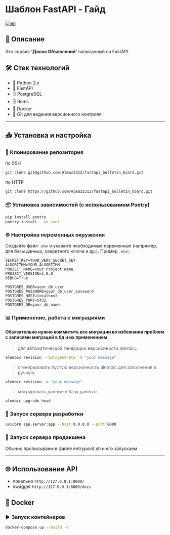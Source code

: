 # Шаблон FastAPI - Гайд
[![en](https://img.shields.io/badge/lang-en-red.svg)](https://github.com/Almaz2312/fastapi_bulletin_board/-/blob/master/README.eng.md)
## 📌 Описание
Это сервис **'Доска Объявлений'** написанный на FastAPI.

## 🛠️ Стек технологий
- 🐍 Python 3.x
- 🔹 FastAPI
- 🗄️ PostgreSQL
- 🗄️ Redis
- 🐳 Docker
- 🔗 Git для ведения версионного контроля
---

## 📥 Установка и настройка

### 🔽 Клонирование репозитория
по SSH
```bash
git clone git@github.com:Almaz2312/fastapi_bulletin_board.git
```
по HTTP
```bash
git clone https://github.com/Almaz2312/fastapi_bulletin_board.git
```
### 📦 Установка зависимостей (с использованием Poetry)
```bash
pip install poetry
poetry install --no-root
```

### ⚙️ Настройка переменных окружения
Создайте файл `.env` и укажите необходимые переменные (например, для базы данных, секретного ключа и др.). 
Пример `.env`:
```env
SECRET_KEY=YOUR_VERY_SECRET_KEY
ALGORITHM=YOUR_ALGORITHM
PROJECT_NAME=Your Project Name
PROJECT_VERSION=1.0.0
DEBUG=True

POSTGRES_USER=your_db_user
POSTGRES_PASSWORD=your_db_user_password
POSTGRES_HOST=localhost
POSTGRES_PORT=5432
POSTGRES_DB=your_db_name
```

### 📊 Применение, работа с миграциями
#### Обьязательно нужно коммитить все миграции во избежании проблем с записями миграций в бд и их применением
> для автоматической генерации версионности alembic:
```bash
alembic revision --autogenerate -m "your message"
```
> сгенерировать пустую версионность alembic для заполнения в ручную:
```bash
alembic revision -m "your message"
```
> мигрировать данные в базу данных:
```bash
alembic upgrade head
```

### 🚀 Запуск сервера разработки
```bash
uvicorn app.server:app --host 0.0.0.0 --port 8000
```
### 🚀 Запуск сервера продакшена
Обычно прописываем в файле entrypoint.sh и его запускаем

---


## 🌐 Использование API
- локально `http://127.0.0.1:8000/`
- swagger `http://127.0.0.1:8000/docs`

## 🐳 Docker
### ▶️ Запуск контейнеров
```bash
docker-compose up --build -d
```

